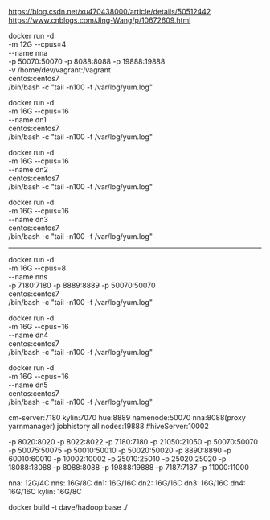 https://blog.csdn.net/xu470438000/article/details/50512442
https://www.cnblogs.com/Jing-Wang/p/10672609.html

docker run -d \
-m 12G --cpus=4 \
--name nna \
-p 50070:50070 -p 8088:8088 -p 19888:19888 \
-v /home/dev/vagrant:/vagrant \
centos:centos7 \
/bin/bash -c "tail -n100 -f /var/log/yum.log"

docker run -d \
-m 16G --cpus=16 \
--name dn1 \
centos:centos7 \
/bin/bash -c "tail -n100 -f /var/log/yum.log"

docker run -d \
-m 16G --cpus=16 \
--name dn2 \
centos:centos7 \
/bin/bash -c "tail -n100 -f /var/log/yum.log"

docker run -d \
-m 16G --cpus=16 \
--name dn3 \
centos:centos7 \
/bin/bash -c "tail -n100 -f /var/log/yum.log"

-------------


docker run -d \
-m 16G --cpus=8 \
--name nns \
-p 7180:7180 -p 8889:8889 -p 50070:50070 \
centos:centos7 \
/bin/bash -c "tail -n100 -f /var/log/yum.log"

docker run -d \
-m 16G --cpus=16 \
--name dn4 \
centos:centos7 \
/bin/bash -c "tail -n100 -f /var/log/yum.log"

docker run -d \
-m 16G --cpus=16 \
--name dn5 \
centos:centos7 \
/bin/bash -c "tail -n100 -f /var/log/yum.log"


cm-server:7180
kylin:7070
hue:8889
namenode:50070
nna:8088(proxy yarnmanager)
jobhistory all nodes:19888
#hiveServer:10002

-p 8020:8020 -p 8022:8022 -p 7180:7180 -p 21050:21050 -p 50070:50070 -p 50075:50075 -p 50010:50010 -p 50020:50020 -p 8890:8890 -p 60010:60010 -p 10002:10002 -p 25010:25010 -p 25020:25020 -p 18088:18088 -p 8088:8088 -p 19888:19888 -p 7187:7187 -p 11000:11000


nna:  12G/4C
nns:  16G/8C
dn1:  16G/16C
dn2:  16G/16C
dn3:  16G/16C
dn4:  16G/16C
kylin: 16G/8C


docker build -t dave/hadoop:base ./